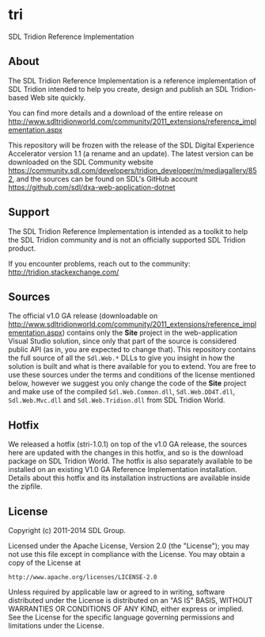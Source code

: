 tri
===
SDL Tridion Reference Implementation


About
-----
The SDL Tridion Reference Implementation is a reference implementation of SDL Tridion intended to help you create, design and publish an SDL Tridion-based Web site quickly.

You can find more details and a download of the entire release on http://www.sdltridionworld.com/community/2011_extensions/reference_implementation.aspx

This repository will be frozen with the release of the SDL Digital Experience Accelerator version 1.1 (a rename and an update). The latest version can be downloaded on the SDL Community website https://community.sdl.com/developers/tridion_developer/m/mediagallery/852, and the sources can be found on SDL's GitHub account https://github.com/sdl/dxa-web-application-dotnet


Support
---------------
The SDL Tridion Reference Implementation is intended as a toolkit to help the SDL Tridion community and is not an officially supported SDL Tridion product.

If you encounter problems, reach out to the community: http://tridion.stackexchange.com/


Sources
-------

The official v1.0 GA release (downloadable on http://www.sdltridionworld.com/community/2011_extensions/reference_implementation.aspx) contains only the **Site** project in the web-application Visual Studio solution, since only that part of the source is considered public API (as in, you are expected to change that). This repository contains the full source of all the `Sdl.Web.*` DLLs to give you insight in how the solution is built and what is there available for you to extend. You are free to use these sources under the terms and conditions of the license mentioned below, however we suggest you only change the code of the **Site** project and make use of the compiled `Sdl.Web.Common.dll`, `Sdl.Web.DD4T.dll`, `Sdl.Web.Mvc.dll` and `Sdl.Web.Tridion.dll` from SDL Tridion World. 


Hotfix
------

We released a hotfix (stri-1.0.1) on top of the v1.0 GA release, the sources here are updated with the changes in this hotfix, and so is the download package on SDL Tridion World. The hotfix is also separately available to be installed on an existing V1.0 GA Reference Implementation installation. Details about this hotfix and its installation instructions are available inside the zipfile.


License
-------
Copyright (c) 2011-2014 SDL Group.

Licensed under the Apache License, Version 2.0 (the "License");
you may not use this file except in compliance with the License.
You may obtain a copy of the License at

	http://www.apache.org/licenses/LICENSE-2.0

Unless required by applicable law or agreed to in writing, software distributed under the License is distributed on an "AS IS" BASIS, WITHOUT WARRANTIES OR CONDITIONS OF ANY KIND, either express or implied.
See the License for the specific language governing permissions and limitations under the License.
